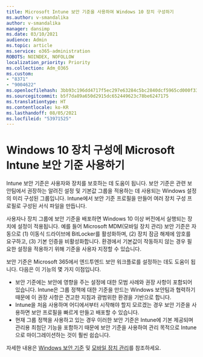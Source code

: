 ```yaml
---
title: Microsoft Intune 보안 기준을 사용하여 Windows 10 장치 구성하기
ms.author: v-smandalika
author: v-smandalika
manager: dansimp
ms.date: 03/10/2021
audience: Admin
ms.topic: article
ms.service: o365-administration
ROBOTS: NOINDEX, NOFOLLOW
localization_priority: Priority
ms.collection: Adm_O365
ms.custom:
- "8371"
- "9004622"
ms.openlocfilehash: 3bb93c196dd4717f5ec297e63284c5bc2840dcf5965cd000f336fde1e982a061
ms.sourcegitcommit: b5f7da89a650d2915dc652449623c78be6247175
ms.translationtype: HT
ms.contentlocale: ko-KR
ms.lasthandoff: 08/05/2021
ms.locfileid: "53971525"
---
```

# <a name="use-the-microsoft-intune-security-baselines-for-configuring-windows-10-devices"></a>Windows 10 장치 구성에 Microsoft Intune 보안 기준 사용하기

Intune 보안 기준은 사용자와 장치를 보호하는 데 도움이 됩니다. 보안 기준은 관련 보안팀에서 권장하는 알려진 설정 및 기본값 그룹을 적용하는 데 사용되는 Windows 설정의 미리 구성된 그룹입니다. Intune에서 보안 기준 프로필을 만들어 여러 장치 구성 프로필로 구성된 서식 파일을 만듭니다.

사용자나 장치 그룹에 보안 기준을 배포하면 Windows 10 이상 버전에서 실행되는 장치에 설정이 적용됩니다. 예를 들어 Microsoft MDM(모바일 장치 관리) 보안 기준은 자동으로 (1) 이동식 드라이브에 BitLocker를 활성화하며, (2) 장치 잠금 해제에 암호를 요구하고, (3) 기본 인증을 비활성화합니다. 환경에서 기본값이 작동하지 않는 경우 필요한 설정을 적용하기 위해 기준을 사용자 지정할 수 있습니다.

보안 기준은 Microsoft 365에서 엔드투엔드 보안 워크플로를 설정하는 데도 도움이 됩니다. 다음은 이 기능의 몇 가지 이점입니다.
- 보안 기준에는 보안에 영향을 주는 설정에 대한 모범 사례와 권장 사항이 포함되어 있습니다. Intune은 그룹 정책에 대한 기준을 만드는 Windows 보안팀과 협력하기 때문에 이 권장 사항은 견고한 지침과 광범위한 환경을 기반으로 합니다.
- Intune을 처음 사용하며 어디에서부터 시작해야 할지 모르겠는 경우 보안 기준을 사용하면 보안 프로필을 빠르게 만들고 배포할 수 있습니다.
- 현재 그룹 정책을 사용하고 있는 경우 이러한 보안 기준은 Intune에 기본 제공되며 관리용 최첨단 기능을 포함하기 때문에 보안 기준을 사용하여 관리 목적으로 Intune으로 마이그레이션하는 것이 훨씬 쉽습니다.

자세한 내용은 [Windows 보안 기준](https://docs.microsoft.com/windows/security/threat-protection/windows-security-baselines) 및 [모바일 장치 관리](https://docs.microsoft.com/windows/client-management/mdm/)를 참조하세요.